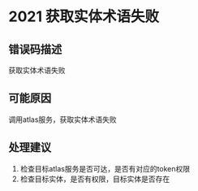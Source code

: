 # 2021 获取实体术语失败<a name="dgc_01_345"></a>

## 错误码描述<a name="zh-cn_topic_0000001160918957_section1884814895212"></a>

获取实体术语失败

## 可能原因<a name="zh-cn_topic_0000001160918957_section18798627125211"></a>

调用atlas服务，获取实体术语失败

## 处理建议<a name="zh-cn_topic_0000001160918957_section628593819528"></a>

1.  检查目标atlas服务是否可达，是否有对应的token权限
2.  检查目标实体，是否有权限，目标实体是否存在

